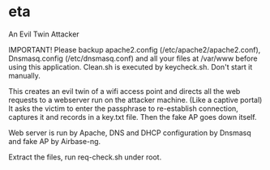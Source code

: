 # eta
An Evil Twin Attacker

IMPORTANT!
Please backup apache2.config (/etc/apache2/apache2.conf), Dnsmasq.config (/etc/dnsmasq.conf) and all your files at /var/www before using this application. 
Clean.sh is executed by keycheck.sh. Don't start it manually.

This creates an evil twin of a wifi access point and directs all the web requests to a webserver run on the attacker machine.
(Like a captive portal)
It asks the victim to enter the passphrase to re-establish connection, captures it and records in a key.txt file. Then the fake AP goes down itself.

Web server is run by Apache, DNS and DHCP configuration by Dnsmasq and fake AP by Airbase-ng.

Extract the files, run req-check.sh under root.

